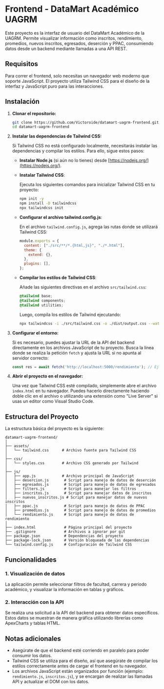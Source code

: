 # Frontend - DataMart Académico UAGRM

Este proyecto es la interfaz de usuario del DataMart Académico de la UAGRM. Permite visualizar información como inscritos, rendimiento, promedios, nuevos inscritos, egresados, deserción y PPAC, consumiendo datos desde un backend mediante llamadas a una API REST.

## Requisitos

Para correr el frontend, solo necesitas un navegador web moderno que soporte JavaScript. El proyecto utiliza Tailwind CSS para el diseño de la interfaz y JavaScript puro para las interacciones.

## Instalación

1. **Clonar el repositorio:**

   ```bash
   git clone https://github.com/Victoroide/datamart-uagrm-frontend.git
   cd datamart-uagrm-frontend
   ```

2. **Instalar las dependencias de Tailwind CSS:**

   Si Tailwind CSS no está configurado localmente, necesitarás instalar las dependencias y compilar los estilos. Para ello, sigue estos pasos:

   - **Instalar Node.js** (si aún no lo tienes) desde [https://nodejs.org/](https://nodejs.org/).
   
   - **Instalar Tailwind CSS**:

     Ejecuta los siguientes comandos para inicializar Tailwind CSS en tu proyecto:

     ```bash
     npm init -y
     npm install -D tailwindcss
     npx tailwindcss init
     ```

   - **Configurar el archivo tailwind.config.js**:
   
     En el archivo `tailwind.config.js`, agrega las rutas donde se utilizará Tailwind CSS:

     ```javascript
     module.exports = {
       content: ["./src/**/*.{html,js}", "./*.html"],
       theme: {
         extend: {},
       },
       plugins: [],
     };
     ```

   - **Compilar los estilos de Tailwind CSS**:

     Añade las siguientes directivas en el archivo `src/tailwind.css`:

     ```css
     @tailwind base;
     @tailwind components;
     @tailwind utilities;
     ```

     Luego, compila los estilos de Tailwind ejecutando:

     ```bash
     npx tailwindcss -i ./src/tailwind.css -o ./dist/output.css --watch
     ```

3. **Configurar el entorno:**

   Si es necesario, puedes ajustar la URL de la API del backend directamente en los archivos JavaScript de tu proyecto. Busca la línea donde se realiza la petición `fetch` y ajusta la URL si no apunta al servidor correcto:

   ```javascript
   const res = await fetch('http://localhost:5000/rendimiento'); // Ejemplo de la API
   ```

4. **Abrir el proyecto en el navegador:**

   Una vez que Tailwind CSS esté compilado, simplemente abre el archivo `index.html` en tu navegador. Puedes hacerlo directamente haciendo doble clic en el archivo o utilizando una extensión como "Live Server" si usas un editor como Visual Studio Code.

## Estructura del Proyecto

La estructura básica del proyecto es la siguiente:

```
datamart-uagrm-frontend/
│
├── assets/
│   └── tailwind.css      # Archivo fuente para Tailwind CSS
│
├── css/
│   └── styles.css        # Archivo CSS generado por Tailwind
│
├── js/
│   ├── app.js            # Archivo principal de JavaScript
│   ├── desercion.js       # Script para manejo de datos de deserción
│   ├── egresados.js       # Script para manejo de datos de egresados
│   ├── filters.js         # Script para manejar los filtros
│   ├── inscritos.js       # Script para manejar datos de inscritos
│   ├── nuevos_inscritos.js # Script para manejar datos de nuevos inscritos
│   ├── ppac.js            # Script para manejo de datos de PPAC
│   ├── promedios.js       # Script para manejo de datos de promedios
│   └── rendimiento.js     # Script para manejo de datos de rendimiento
│
├── index.html             # Página principal del proyecto
├── .gitignore             # Archivos a ignorar por git
├── package.json           # Dependencias del proyecto
├── package-lock.json      # Versión bloqueada de las dependencias
└── tailwind.config.js     # Configuración de Tailwind CSS
```

## Funcionalidades

### 1. **Visualización de datos**

   La aplicación permite seleccionar filtros de facultad, carrera y periodo académico, y visualizar la información en tablas y gráficos.

### 2. **Interacción con la API**

   Se realiza una solicitud a la API del backend para obtener datos específicos. Estos datos se muestran de manera gráfica utilizando librerías como ApexCharts y tablas HTML.

## Notas adicionales

- Asegúrate de que el backend esté corriendo en paralelo para poder consumir los datos.
- Tailwind CSS se utiliza para el diseño, así que asegúrate de compilar los estilos correctamente antes de cargar el frontend en tu navegador.
- Los archivos JavaScript están organizados por función (ejemplo: `rendimiento.js`, `inscritos.js`), y se encargan de realizar las llamadas API y actualizar el DOM con los datos.

